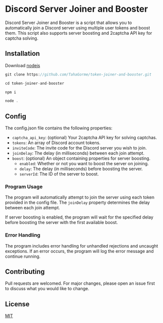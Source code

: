# Discord Server Joiner and Booster

Discord Server Joiner and Booster is a script that allows you to automatically join a Discord server using multiple user tokens and boost them. This script also supports server boosting and 2captcha API key for captcha solving.



## Installation

Download [nodejs](https://nodejs.org/)



```javascript
git clone https://github.com/TahaGorme/token-joiner-and-booster.git
```

```javascript
cd token-joiner-and-booster
```

```bash
npm i
```

```javascript
node .
```
## Config

The config.json file contains the following properties:

- `captcha_api_key`: (optional) Your 2captcha API key for solving captchas.
- `tokens`: An array of Discord account tokens.
- `inviteCode`: The invite code for the Discord server you wish to join.
- `joinDelay`: The delay (in milliseconds) between each join attempt.
- `boost`: (optional) An object containing properties for server boosting.
    - `enabled`: Whether or not you want to boost the server on joining.
    - `delay`: The delay (in milliseconds) before boosting the server.
    - `serverId`: The ID of the server to boost.

### Program Usage

The program will automatically attempt to join the server using each token provided in the config file. The `joinDelay` property determines the delay between each join attempt. 

If server boosting is enabled, the program will wait for the specified delay before boosting the server with the first available boost.

### Error Handling

The program includes error handling for unhandled rejections and uncaught exceptions. If an error occurs, the program will log the error message and continue running.



## Contributing
Pull requests are welcomed. For major changes, please open an issue first to discuss what you would like to change.


## License
[MIT](https://choosealicense.com/licenses/mit/)
